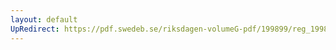 ```yaml
---
layout: default
UpRedirect: https://pdf.swedeb.se/riksdagen-volumeG-pdf/199899/reg_199899/reg_199899_0430.pdf
---
```

